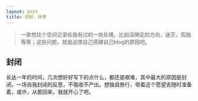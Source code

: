 ```yaml
---
layout: post
title: 你好，世界
---
```

>一直想找个空间记录些我有过的一些处境，比如没确定的方向，迷茫，孤独等等；这些问题，就是迫使自己搭建自己blog的原因吧。

## 封闭
长达一年的时间，几次想好好写下的点什么，都还是艰难，其中最大的原因是封闭，一场自我封闭的反思，不吸收不产出。想独自旅行，带着这个愿望去随时准备着，或许，从那回来，我就开心了吧。

